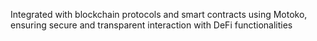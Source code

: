 Integrated with blockchain protocols and smart contracts using Motoko, ensuring secure and
transparent interaction with DeFi functionalities